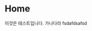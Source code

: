 # Home

이것은 테스트입니다.
가나다라
fsdafdsafsd
<!--stackedit_data:
eyJoaXN0b3J5IjpbLTkzMjg3MTg0MywtMTcyNDMyNDUzNF19
-->